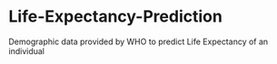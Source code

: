 # Life-Expectancy-Prediction
Demographic data provided by WHO to predict Life Expectancy of an individual
